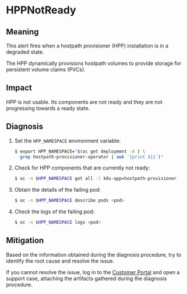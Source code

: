 # HPPNotReady

## Meaning

This alert fires when a hostpath provisioner (HPP) installation is in a
degraded state.

The HPP dynamically provisions hostpath volumes to provide storage for
persistent volume claims (PVCs).

## Impact

HPP is not usable. Its components are not ready and they are not progressing
towards a ready state.

## Diagnosis

1. Set the `HPP_NAMESPACE` environment variable:

   ```bash
   $ export HPP_NAMESPACE="$(oc get deployment -A | \
     grep hostpath-provisioner-operator | awk '{print $1}')"
   ```

2. Check for HPP components that are currently not ready:

   ```bash
   $ oc -n $HPP_NAMESPACE get all -l k8s-app=hostpath-provisioner
   ```

3. Obtain the details of the failing pod:

   ```bash
   $ oc -n $HPP_NAMESPACE describe pods <pod>
   ```

4. Check the logs of the failing pod:

   ```bash
   $ oc -n $HPP_NAMESPACE logs <pod>
   ```

## Mitigation

Based on the information obtained during the diagnosis procedure, try to
identify the root cause and resolve the issue.

If you cannot resolve the issue, log in to the
[Customer Portal](https://access.redhat.com) and open a support case,
attaching the artifacts gathered during the diagnosis procedure.
